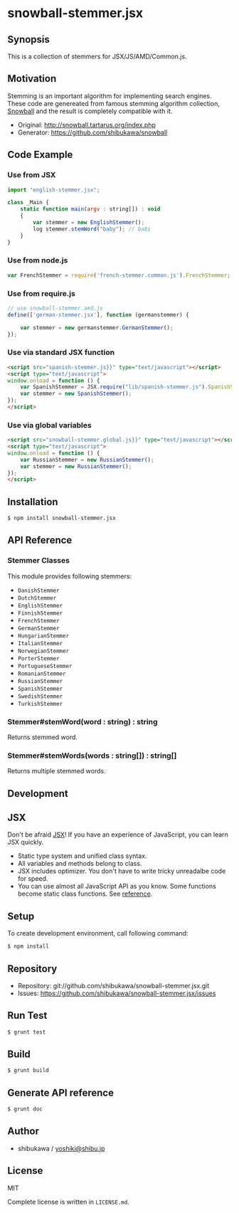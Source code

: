 snowball-stemmer.jsx
===========================================

Synopsis
---------------

This is a collection of stemmers for JSX/JS/AMD/Common.js.

Motivation
---------------

Stemming is an important algorithm for implementing search engines. These code are genereated from famous stemming algorithm collection,
[Snowball](http://snowball.tartarus.org/index.php) and the result is completely compatible with it.

* Original: http://snowball.tartarus.org/index.php
* Generator: https://github.com/shibukawa/snowball

Code Example
---------------

### Use from JSX

```js
import "english-stemmer.jsx";

class _Main {
    static function main(argv : string[]) : void
    {
        var stemmer = new EnglishStemmer();
        log stemmer.stemWord("baby"); // babi
    }
}
```

### Use from node.js

```js
var FrenchStemmer = require('french-stemmer.common.js').FrenchStemmer;
```

### Use from require.js

```js
// use snowball-stemmer.amd.js
define(['german-stemmer.jsx'], function (germanstemmer) {

    var stemmer = new germanstemmer.GermanStemmer();
});
```

### Use via standard JSX function

```html
<script src="spanish-stemmer.js}}" type="text/javascript"></script>
<script type="text/javascript">
window.onload = function () {
    var SpanishStemmer = JSX.require("lib/spanish-stemmer.js").SpanishStemmer;
    var stemmer = new SpanishStemmer();
});
</script>
```

### Use via global variables

```html
<script src="snowball-stemmer.global.js}}" type="text/javascript"></script>
<script type="text/javascript">
window.onload = function () {
    var RussianStemmer = new RussianStemmer();
    var stemmer = new RussianStemmer();
});
</script>
```

Installation
---------------

```sh
$ npm install snowball-stemmer.jsx
```

API Reference
------------------

### Stemmer Classes

This module provides following stemmers:

* `DanishStemmer`
* `DutchStemmer`
* `EnglishStemmer`
* `FinnishStemmer`
* `FrenchStemmer`
* `GermanStemmer`
* `HungarianStemmer`
* `ItalianStemmer`
* `NorwegianStemmer`
* `PorterStemmer`
* `PortugueseStemmer`
* `RomanianStemmer`
* `RussianStemmer`
* `SpanishStemmer`
* `SwedishStemmer`
* `TurkishStemmer`

### Stemmer#stemWord(word : string) : string

Returns stemmed word.

### Stemmer#stemWords(words : string[]) : string[]

Returns multiple stemmed words.

Development
-------------

## JSX

Don't be afraid [JSX](http://jsx.github.io)! If you have an experience of JavaScript, you can learn JSX
quickly.

* Static type system and unified class syntax.
* All variables and methods belong to class.
* JSX includes optimizer. You don't have to write tricky unreadalbe code for speed.
* You can use almost all JavaScript API as you know. Some functions become static class functions. See [reference](http://jsx.github.io/doc/stdlibref.html).

## Setup

To create development environment, call following command:

```sh
$ npm install
```

## Repository

* Repository: git://github.com/shibukawa/snowball-stemmer.jsx.git
* Issues: https://github.com/shibukawa/snowball-stemmer.jsx/issues

## Run Test

```sh
$ grunt test
```

## Build

```sh
$ grunt build
```

## Generate API reference

```sh
$ grunt doc
```

Author
---------

* shibukawa / yoshiki@shibu.jp

License
------------

MIT

Complete license is written in `LICENSE.md`.
